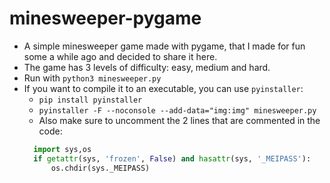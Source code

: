 # minesweeper-pygame
- A simple minesweeper game made with pygame, that I made for fun some a while ago and decided to share it here.
- The game has 3 levels of difficulty: easy, medium and hard.
- Run with `python3 minesweeper.py`
- If you want to compile it to an executable, you can use `pyinstaller`:
  - `pip install pyinstaller`
  - `pyinstaller -F --noconsole --add-data="img:img" minesweeper.py`
  - Also make sure to uncomment the 2 lines that are commented in the code: 
  ```python 
    import sys,os
    if getattr(sys, 'frozen', False) and hasattr(sys, '_MEIPASS'):
        os.chdir(sys._MEIPASS)
    ```